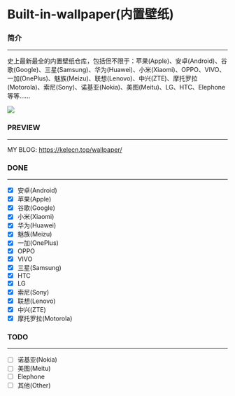 # Built-in-wallpaper(内置壁纸)
### 简介
<hr>

史上最新最全的内置壁纸仓库，包括但不限于：苹果(Apple)、安卓(Android)、谷歌(Google)、三星(Samsung)、华为(Huawei)、小米(Xiaomi)、OPPO、VIVO、一加(OnePlus)、魅族(Meizu)、联想(Lenovo)、中兴(ZTE)、摩托罗拉(Motorola)、索尼(Sony)、诺基亚(Nokia)、美图(Meitu)、LG、HTC、Elephone等等......

![](https://7.dusays.com/2021/03/21/1fe39a1e95054.png)

### PREVIEW

<hr>

MY BLOG: https://kelecn.top/wallpaper/

### DONE

<hr>

- [x] 安卓(Android)
- [x] 苹果(Apple)
- [x] 谷歌(Google)
- [x] 小米(Xiaomi)
- [x] 华为(Huawei)
- [x] 魅族(Meizu)
- [x] 一加(OnePlus)
- [x] OPPO
- [x] VIVO
- [x] 三星(Samsung)
- [x] HTC
- [x] LG
- [x] 索尼(Sony)
- [x] 联想(Lenovo)
- [x] 中兴(ZTE)
- [x] 摩托罗拉(Motorola)
### TODO

<hr>

- [ ] 诺基亚(Nokia)
- [ ] 美图(Meitu)
- [ ] Elephone
- [ ] 其他(Other)